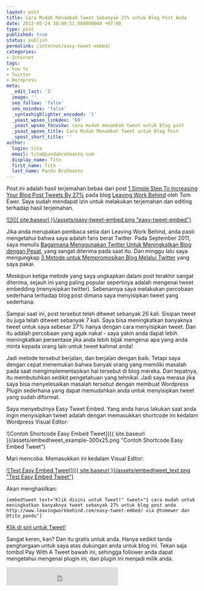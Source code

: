 ```yaml
---
layout: post
title: Cara Mudah Menambah Tweet Sebanyak 27% untuk Blog Post Anda
date: 2012-05-24 10:00:51.000000000 +07:00
type: post
published: true
status: publish
permalink: /internet/easy-tweet-embed/
categories:
- Internet
tags:
- how to
- Twitter
- Wordpress
meta:
  _edit_last: '1'
  image: ''
  seo_follow: 'false'
  seo_noindex: 'false'
  _syntaxhighlighter_encoded: '1'
  _yoast_wpseo_linkdex: '69'
  _yoast_wpseo_focuskw: cara mudah menambah tweet untuk blog post
  _yoast_wpseo_title: Cara Mudah Menambah Tweet untuk Blog Post
  _spost_short_title: ''
author:
  login: tito
  email: tito@pandubrahmanto.com
  display_name: Tito
  first_name: Tito
  last_name: Pandu Brahmanto
---
```

Post ini adalah hasil terjemahan bebas dari post [1 Simple Step To Increasing Your Blog Post Tweets By 27%](http://www.leavingworkbehind.com/easy-tweet-embed/ "1 Simple Step To Increasing Your Blog Post Tweets By 27%") pada blog [Leaving Work Behind](http://www.leavingworkbehind.com/ "Leaving Work Behind") oleh Tom Ewer. Saya sudah mendapat izin untuk melakukan terjemahan dan editing terhadap hasil terjemahan.

[![]({{ site.baseurl }}/assets/easy-tweet-embed.png "easy-tweet-embed")](http://tito.pandubrahmanto.com/wp-content/uploads/2012/05/easy-tweet-embed.png)

Jika anda merupakan pembaca setia dari Leaving Work Behind, anda pasti mengetahui bahwa saya adalah fans berat Twitter. Pada September 2011, saya menulis [Bagaimana Menggunakan Twitter Untuk Meningkatkan Blog dengan Pesat](http://www.leavingworkbehind.com/how-to-use-twitter-for-exponential-blog-growth/ "How To Use Twitter For Exponential Blog Growth"), yang sangat diterima pada saat itu. Dan minggu lalu saya mengungkap [3 Metode untuk Mempromosikan Blog Melalui Twitter](http://www.leavingworkbehind.com/twitter-blog-promotion/ "3 methods for Twitter blog promotion") yang saya pakai.  

Meskipun ketiga metode yang saya ungkapkan dalam post terakhir sangat diterima, sejauh ini yang paling popular sepertinya adalah mengenai tweet embedding (menyisipkan twitter). Sebenarnya saya melakukan percobaan sederhana terhadap blog post dimana saya menyisipkan tweet yang sederhana:

Sampai saat ini, post tersebut telah ditweet sebanyak 26 kali. Sisipan tweet itu juga telah ditweet sebanyak 7 kali. Saya bisa meningkatkan banyaknya tweet untuk saya sebesar 27% hanya dengan cara menyisipkan tweet. Dan itu adalah percobaan yang agak nakal - saya yakin anda dapat lebih meningkatkan persentase jika anda lebih bijak mengenai apa yang anda minta kepada orang lain untuk tweet kalimat anda!

Jadi metode tersebut berjalan, dan berjalan dengan baik. Tetapi saya dengan cepat menemukan bahwa banyak orang yang memiliki masalah pada saat mengimplementasikan hal tersebut di blog mereka. Dan tepatnya, itu membutuhkan sedikit pengetahuan yang tehnikal. Jadi saya merasa jika saya bisa menyelesaikan masalah tersebut dengan membuat Wordpress Plugin sederhana yang dapat memudahkan anda untuk menyisipkan tweet yang sudah diformat.

Saya menyebutnya Easy Tweet Embed. Yang anda harus lakukan saat anda ingin menyisipkan tweet adalah dengan memasukkan shortcode ini kedalam Wordpress Visual Editor:

![Contoh Shortcode Easy Embed Tweet]({{ site.baseurl }}/assets/embedtweet_example-300x25.png "Contoh Shortcode Easy Embed Tweet")

Mari mencoba. Memasukkan ini kedalam Visual Editor:

[![Test Easy Embed Tweet]({{ site.baseurl }}/assets/embedtweet_text.png "Test Easy Embed Tweet")](http://tito.pandubrahmanto.com/wp-content/uploads/2012/05/embedtweet_text.png)

Akan menghasilkan:

```
[embedtweet text="Klik disini untuk Tweet!" tweet="1 cara mudah untuk meningkatkan banyaknya tweet sebanyak 27% untuk blog post anda http://www.leavingworkbehind.com/easy-tweet-embed/ via @tomewer dan @tito_pandu"]
```

[Klik di sini untuk Tweet!](https://twitter.com/intent/tweet?text=Cara%20Mudah%20untuk%20Menambah%20tweet%20sebanyak%2027%25%20untuk%20blog%20post%20Anda%20[tweetlink] "Klik di sini untuk Tweet!")

Sangat keren, kan? Dan itu gratis untuk anda. Hanya sedikit tanda penghargaan untuk saya atas dukungan anda untuk blog ini. Tekan saja tombol Pay With A Tweet bawah ini, sehingga follower anda dapat mengetahui mengenai plugin ini, dan plugin ini menjadi milik anda.

<iframe id="paytweet_button3" name="paytweet_button3" src="http://www.paywithatweet.com/dlbutton03.php?id=e0a99b6b7bbcf276731e6973e53b1305" height="48" width="292" frameborder="no" scrolling="No"></iframe>
